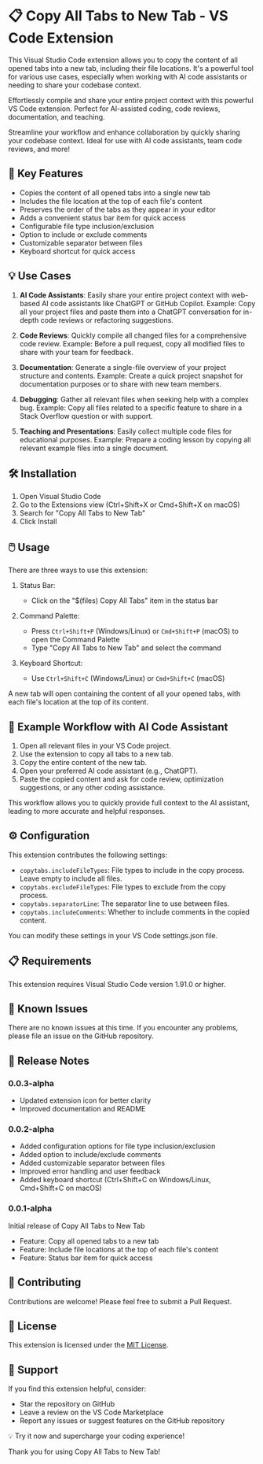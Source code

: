# 📋 Copy All Tabs to New Tab - VS Code Extension

This Visual Studio Code extension allows you to copy the content of all opened tabs into a new tab, including their file locations. It's a powerful tool for various use cases, especially when working with AI code assistants or needing to share your codebase context.

Effortlessly compile and share your entire project context with this powerful VS Code extension. Perfect for AI-assisted coding, code reviews, documentation, and teaching.

Streamline your workflow and enhance collaboration by quickly sharing your codebase context. Ideal for use with AI code assistants, team code reviews, and more!

## 🚀 Key Features

- Copies the content of all opened tabs into a single new tab
- Includes the file location at the top of each file's content
- Preserves the order of the tabs as they appear in your editor
- Adds a convenient status bar item for quick access
- Configurable file type inclusion/exclusion
- Option to include or exclude comments
- Customizable separator between files
- Keyboard shortcut for quick access

## 💡 Use Cases

1. **AI Code Assistants**: Easily share your entire project context with web-based AI code assistants like ChatGPT or GitHub Copilot.
   Example: Copy all your project files and paste them into a ChatGPT conversation for in-depth code reviews or refactoring suggestions.

2. **Code Reviews**: Quickly compile all changed files for a comprehensive code review.
   Example: Before a pull request, copy all modified files to share with your team for feedback.

3. **Documentation**: Generate a single-file overview of your project structure and contents.
   Example: Create a quick project snapshot for documentation purposes or to share with new team members.

4. **Debugging**: Gather all relevant files when seeking help with a complex bug.
   Example: Copy all files related to a specific feature to share in a Stack Overflow question or with support.

5. **Teaching and Presentations**: Easily collect multiple code files for educational purposes.
   Example: Prepare a coding lesson by copying all relevant example files into a single document.

## 🛠️ Installation

1. Open Visual Studio Code
2. Go to the Extensions view (Ctrl+Shift+X or Cmd+Shift+X on macOS)
3. Search for "Copy All Tabs to New Tab"
4. Click Install

## 🖱️ Usage

There are three ways to use this extension:

1. Status Bar:
   - Click on the "$(files) Copy All Tabs" item in the status bar

2. Command Palette:
   - Press `Ctrl+Shift+P` (Windows/Linux) or `Cmd+Shift+P` (macOS) to open the Command Palette
   - Type "Copy All Tabs to New Tab" and select the command

3. Keyboard Shortcut:
   - Use `Ctrl+Shift+C` (Windows/Linux) or `Cmd+Shift+C` (macOS)

A new tab will open containing the content of all your opened tabs, with each file's location at the top of its content.

## 🤖 Example Workflow with AI Code Assistant

1. Open all relevant files in your VS Code project.
2. Use the extension to copy all tabs to a new tab.
3. Copy the entire content of the new tab.
4. Open your preferred AI code assistant (e.g., ChatGPT).
5. Paste the copied content and ask for code review, optimization suggestions, or any other coding assistance.

This workflow allows you to quickly provide full context to the AI assistant, leading to more accurate and helpful responses.

## ⚙️ Configuration

This extension contributes the following settings:

- `copytabs.includeFileTypes`: File types to include in the copy process. Leave empty to include all files.
- `copytabs.excludeFileTypes`: File types to exclude from the copy process.
- `copytabs.separatorLine`: The separator line to use between files.
- `copytabs.includeComments`: Whether to include comments in the copied content.

You can modify these settings in your VS Code settings.json file.

## 📋 Requirements

This extension requires Visual Studio Code version 1.91.0 or higher.

## 🐛 Known Issues

There are no known issues at this time. If you encounter any problems, please file an issue on the GitHub repository.

## 📝 Release Notes

### 0.0.3-alpha

- Updated extension icon for better clarity
- Improved documentation and README

### 0.0.2-alpha

- Added configuration options for file type inclusion/exclusion
- Added option to include/exclude comments
- Added customizable separator between files
- Improved error handling and user feedback
- Added keyboard shortcut (Ctrl+Shift+C on Windows/Linux, Cmd+Shift+C on macOS)

### 0.0.1-alpha

Initial release of Copy All Tabs to New Tab

- Feature: Copy all opened tabs to a new tab
- Feature: Include file locations at the top of each file's content
- Feature: Status bar item for quick access

## 🤝 Contributing

Contributions are welcome! Please feel free to submit a Pull Request.

## 📄 License

This extension is licensed under the [MIT License](LICENSE.md).

## 💪 Support

If you find this extension helpful, consider:

- Star the repository on GitHub
- Leave a review on the VS Code Marketplace
- Report any issues or suggest features on the GitHub repository

💡 Try it now and supercharge your coding experience!

Thank you for using Copy All Tabs to New Tab!